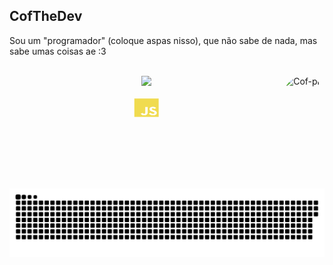 ## CofTheDev
Sou um "programador" (coloque aspas nisso), que não sabe de nada, mas sabe umas coisas ae :3 

<div align="center"><br>
  <a href="https://github.com/cofthedev">
  <img height="180em" src="https://github-readme-stats.vercel.app/api?username=cofthedev&show_icons=true&theme=dracula&include_all_commits=true&count_private=true"/>
  <img align="right" alt="Cof-pic" height="180em" style="border-radius:50px;" src="https://cdn.discordapp.com/attachments/858922792954101791/895483061825863730/Cof-L.png">
</div>
<div align="center"><br>
  <img align="center" alt="Cof-Js" height="30" width="40" src="https://raw.githubusercontent.com/devicons/devicon/master/icons/javascript/javascript-plain.svg">
</div>

##
<div>
  
  ![Snake animation](https://github.com/cofthedev/cofthedev/blob/output/github-contribution-grid-snake.svg)
</div>
